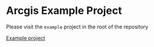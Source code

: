 # Arcgis Example Project

Please visit the `example` project in the root of the repository

[Example project](https://github.com/fluttercommunity/arcgis_map_sdk/tree/main/example)